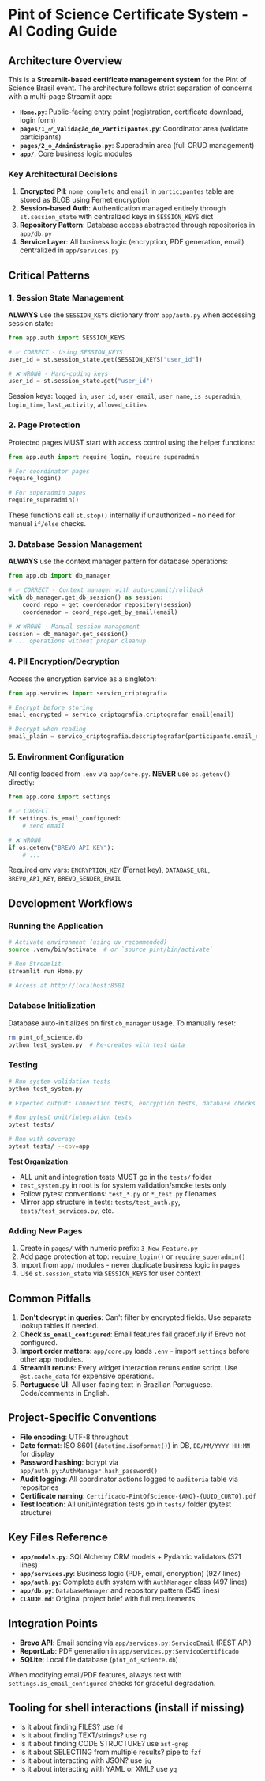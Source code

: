 # Pint of Science Certificate System - AI Coding Guide

## Architecture Overview

This is a **Streamlit-based certificate management system** for the Pint of Science Brasil event. The architecture follows strict separation of concerns with a multi-page Streamlit app:

- **`Home.py`**: Public-facing entry point (registration, certificate download, login form)
- **`pages/1_✅_Validação_de_Participantes.py`**: Coordinator area (validate participants)
- **`pages/2_⚙️_Administração.py`**: Superadmin area (full CRUD management)
- **`app/`**: Core business logic modules

### Key Architectural Decisions

1. **Encrypted PII**: `nome_completo` and `email` in `participantes` table are stored as BLOB using Fernet encryption
2. **Session-based Auth**: Authentication managed entirely through `st.session_state` with centralized keys in `SESSION_KEYS` dict
3. **Repository Pattern**: Database access abstracted through repositories in `app/db.py`
4. **Service Layer**: All business logic (encryption, PDF generation, email) centralized in `app/services.py`

## Critical Patterns

### 1. Session State Management

**ALWAYS** use the `SESSION_KEYS` dictionary from `app/auth.py` when accessing session state:

```python
from app.auth import SESSION_KEYS

# ✅ CORRECT - Using SESSION_KEYS
user_id = st.session_state.get(SESSION_KEYS["user_id"])

# ❌ WRONG - Hard-coding keys
user_id = st.session_state.get("user_id")
```

Session keys: `logged_in`, `user_id`, `user_email`, `user_name`, `is_superadmin`, `login_time`, `last_activity`, `allowed_cities`

### 2. Page Protection

Protected pages MUST start with access control using the helper functions:

```python
from app.auth import require_login, require_superadmin

# For coordinator pages
require_login()

# For superadmin pages
require_superadmin()
```

These functions call `st.stop()` internally if unauthorized - no need for manual `if/else` checks.

### 3. Database Session Management

**ALWAYS** use the context manager pattern for database operations:

```python
from app.db import db_manager

# ✅ CORRECT - Context manager with auto-commit/rollback
with db_manager.get_db_session() as session:
    coord_repo = get_coordenador_repository(session)
    coordenador = coord_repo.get_by_email(email)

# ❌ WRONG - Manual session management
session = db_manager.get_session()
# ... operations without proper cleanup
```

### 4. PII Encryption/Decryption

Access the encryption service as a singleton:

```python
from app.services import servico_criptografia

# Encrypt before storing
email_encrypted = servico_criptografia.criptografar_email(email)

# Decrypt when reading
email_plain = servico_criptografia.descriptografar(participante.email_encrypted)
```

### 5. Environment Configuration

All config loaded from `.env` via `app/core.py`. **NEVER** use `os.getenv()` directly:

```python
from app.core import settings

# ✅ CORRECT
if settings.is_email_configured:
    # send email

# ❌ WRONG
if os.getenv("BREVO_API_KEY"):
    # ...
```

Required env vars: `ENCRYPTION_KEY` (Fernet key), `DATABASE_URL`, `BREVO_API_KEY`, `BREVO_SENDER_EMAIL`

## Development Workflows

### Running the Application

```bash
# Activate environment (using uv recommended)
source .venv/bin/activate  # or `source pint/bin/activate`

# Run Streamlit
streamlit run Home.py

# Access at http://localhost:8501
```

### Database Initialization

Database auto-initializes on first `db_manager` usage. To manually reset:

```bash
rm pint_of_science.db
python test_system.py  # Re-creates with test data
```

### Testing

```bash
# Run system validation tests
python test_system.py

# Expected output: Connection tests, encryption tests, database checks

# Run pytest unit/integration tests
pytest tests/

# Run with coverage
pytest tests/ --cov=app
```

**Test Organization**:
- ALL unit and integration tests MUST go in the `tests/` folder
- `test_system.py` in root is for system validation/smoke tests only
- Follow pytest conventions: `test_*.py` or `*_test.py` filenames
- Mirror app structure in tests: `tests/test_auth.py`, `tests/test_services.py`, etc.

### Adding New Pages

1. Create in `pages/` with numeric prefix: `3_New_Feature.py`
2. Add page protection at top: `require_login()` or `require_superadmin()`
3. Import from `app/` modules - never duplicate business logic in pages
4. Use `st.session_state` via `SESSION_KEYS` for user context

## Common Pitfalls

1. **Don't decrypt in queries**: Can't filter by encrypted fields. Use separate lookup tables if needed.
2. **Check `is_email_configured`**: Email features fail gracefully if Brevo not configured.
3. **Import order matters**: `app/core.py` loads `.env` - import `settings` before other app modules.
4. **Streamlit reruns**: Every widget interaction reruns entire script. Use `@st.cache_data` for expensive operations.
5. **Portuguese UI**: All user-facing text in Brazilian Portuguese. Code/comments in English.

## Project-Specific Conventions

- **File encoding**: UTF-8 throughout
- **Date format**: ISO 8601 (`datetime.isoformat()`) in DB, `DD/MM/YYYY HH:MM` for display
- **Password hashing**: bcrypt via `app/auth.py:AuthManager.hash_password()`
- **Audit logging**: All coordinator actions logged to `auditoria` table via repositories
- **Certificate naming**: `Certificado-PintOfScience-{ANO}-{UUID_CURTO}.pdf`
- **Test location**: All unit/integration tests go in `tests/` folder (pytest structure)

## Key Files Reference

- **`app/models.py`**: SQLAlchemy ORM models + Pydantic validators (371 lines)
- **`app/services.py`**: Business logic (PDF, email, encryption) (927 lines)
- **`app/auth.py`**: Complete auth system with `AuthManager` class (497 lines)
- **`app/db.py`**: `DatabaseManager` and repository pattern (545 lines)
- **`CLAUDE.md`**: Original project brief with full requirements

## Integration Points

- **Brevo API**: Email sending via `app/services.py:ServicoEmail` (REST API)
- **ReportLab**: PDF generation in `app/services.py:ServicoCertificado`
- **SQLite**: Local file database (`pint_of_science.db`)

When modifying email/PDF features, always test with `settings.is_email_configured` checks for graceful degradation.

## Tooling for shell interactions (install if missing)

- Is it about finding FILES? use `fd`
- Is it about finding TEXT/strings? use `rg`
- Is it about finding CODE STRUCTURE? use `ast-grep`
- Is it about SELECTING from multiple results? pipe to `fzf`
- Is it about interacting with JSON? use `jq`
- Is it about interacting with YAML or XML? use `yq`
